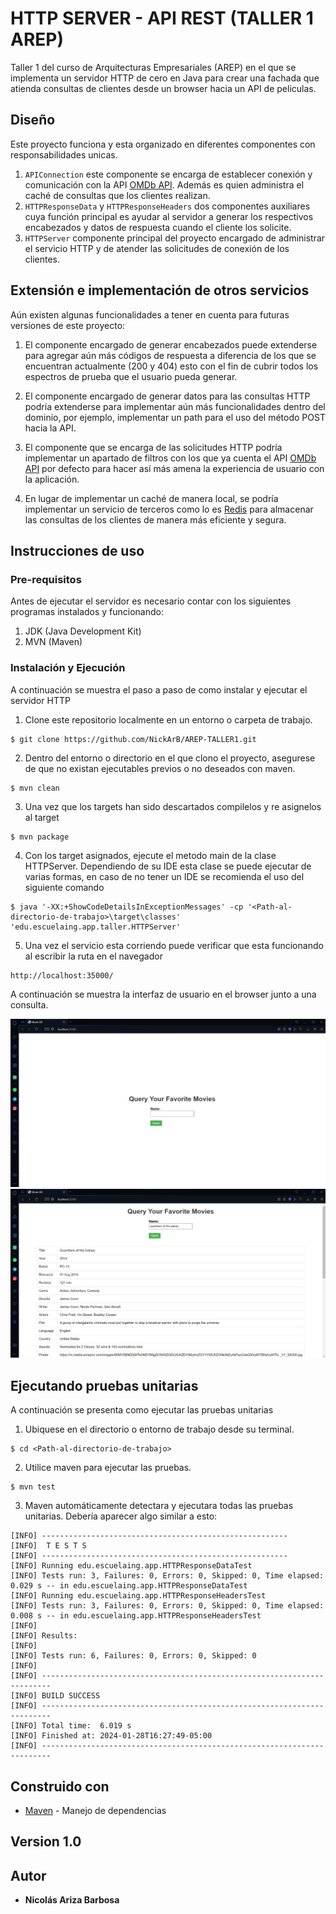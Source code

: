 # HTTP SERVER - API REST (TALLER 1 AREP)

Taller 1 del curso de Arquitecturas Empresariales (AREP) en el que se implementa un servidor HTTP de cero en Java para crear una fachada que atienda consultas de clientes desde un browser hacia un API de peliculas.

## Diseño
Este proyecto funciona y esta organizado en diferentes componentes con responsabilidades unicas.

1. `APIConnection` este componente se encarga de establecer conexión y comunicación con la API [OMDb API](https://www.omdbapi.com). Además es quien administra el caché de consultas que los clientes realizan.
2. `HTTPResponseData` y `HTTPResponseHeaders` dos componentes auxiliares cuya función principal es ayudar al servidor a generar los respectivos encabezados y datos de respuesta cuando el cliente los solicite.
3. `HTTPServer` componente principal del proyecto encargado de administrar el servicio HTTP y de atender las solicitudes de conexión de los clientes.

## Extensión e implementación de otros servicios

Aún existen algunas funcionalidades a tener en cuenta para futuras versiones de este proyecto:

1. El componente encargado de generar encabezados puede extenderse para agregar aún más códigos de respuesta a diferencia de los que se encuentran actualmente (200 y 404) esto con el fin de cubrir todos los espectros de prueba que el usuario pueda generar.

2. El componente encargado de generar datos para las consultas HTTP podría extenderse para implementar aún más funcionalidades dentro del dominio, por ejemplo, implementar un path para el uso del método POST hacia la API.

3. El componente que se encarga de las solicitudes HTTP podría implementar un apartado de filtros con los que ya cuenta el API [OMDb API](https://www.omdbapi.com) por defecto para hacer así más amena la experiencia de usuario con la aplicación.

4. En lugar de implementar un caché de manera local, se podría implementar un servicio de terceros como lo es [Redis](https://redis.io) para almacenar las consultas de los clientes de manera más eficiente y segura.



## Instrucciones de uso

### Pre-requisitos

Antes de ejecutar el servidor es necesario contar con los siguientes programas instalados y funcionando:

1. JDK (Java Development Kit)
2. MVN (Maven)

### Instalación y Ejecución

A continuación se muestra el paso a paso de como instalar y ejecutar el servidor HTTP

1. Clone este repositorio localmente en un entorno o carpeta de trabajo.

```
$ git clone https://github.com/NickArB/AREP-TALLER1.git
```

2. Dentro del entorno o directorio en el que clono el proyecto, asegurese de que no existan ejecutables previos o no deseados con maven.

```
$ mvn clean
```
3. Una vez que los targets han sido descartados compilelos y re asignelos al target
```
$ mvn package
```
4. Con los target asignados, ejecute el metodo main de la clase HTTPServer. Dependiendo de su IDE esta clase se puede ejecutar de varias formas, en caso de no tener un IDE se recomienda el uso del siguiente comando
```
$ java '-XX:+ShowCodeDetailsInExceptionMessages' -cp '<Path-al-directorio-de-trabajo>\target\classes' 'edu.escuelaing.app.taller.HTTPServer'
```
5. Una vez el servicio esta corriendo puede verificar que esta funcionando al escribir la ruta en el navegador
```
http://localhost:35000/
```
A continuación se muestra la interfaz de usuario en el browser junto a una consulta.

![Alt text](images/sample1.png)
![Alt text](images/sample2.png)


## Ejecutando pruebas unitarias

A continuación se presenta como ejecutar las pruebas unitarias
1. Ubiquese en el directorio o entorno de trabajo desde su terminal.
```
$ cd <Path-al-directorio-de-trabajo>
```
2. Utilice maven para ejecutar las pruebas.
```
$ mvn test
```
3. Maven automáticamente detectara y ejecutara todas las pruebas unitarias. Debería aparecer algo similar a esto:
```
[INFO] -------------------------------------------------------
[INFO]  T E S T S
[INFO] -------------------------------------------------------
[INFO] Running edu.escuelaing.app.HTTPResponseDataTest
[INFO] Tests run: 3, Failures: 0, Errors: 0, Skipped: 0, Time elapsed: 0.029 s -- in edu.escuelaing.app.HTTPResponseDataTest
[INFO] Running edu.escuelaing.app.HTTPResponseHeadersTest
[INFO] Tests run: 3, Failures: 0, Errors: 0, Skipped: 0, Time elapsed: 0.008 s -- in edu.escuelaing.app.HTTPResponseHeadersTest
[INFO]
[INFO] Results:
[INFO]
[INFO] Tests run: 6, Failures: 0, Errors: 0, Skipped: 0
[INFO]
[INFO] ------------------------------------------------------------------------
[INFO] BUILD SUCCESS
[INFO] ------------------------------------------------------------------------
[INFO] Total time:  6.019 s
[INFO] Finished at: 2024-01-28T16:27:49-05:00
[INFO] ------------------------------------------------------------------------
``` 

## Construido con

* [Maven](https://maven.apache.org/) - Manejo de dependencias

## Version 1.0

## Autor

* **Nicolás Ariza Barbosa**

<!-- javadoc -d doc -sourcepath src/main/java -subpackages edu.escuelaing.app.taller -->
